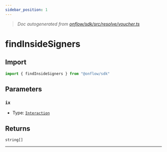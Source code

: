 ```yaml
---
sidebar_position: 1
---
```


> _Doc autogenerated from [onflow/sdk/src/resolve/voucher.ts](https://github.com/onflow/fcl-js/tree/master/packages/sdk/src/resolve/voucher.ts)_

# findInsideSigners


## Import

```typescript
import { findInsideSigners } from "@onflow/sdk"
```


## Parameters

### `ix` 
- Type: [`Interaction`](../types#interaction)



## Returns

`string[]`


---